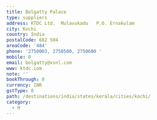 ```yaml
---
title: Bolgatty Palace
type: suppliers
address: KTDC Ltd.  Mulavukadu   P.O. Ernakulam
city: Kochi
country: India
postalCode: 682 504
areaCode: '484'
phone: '2750003, 2750500, 2750600 '
mobile: 0
email: bolgatty@vsnl.com
www: ktdc.com
note: ''
bookThrough: 0
currency: INR
gstType: 0
path: /destinations/india/states/kerala/cities/kochi/
category:
  - H
---
```


